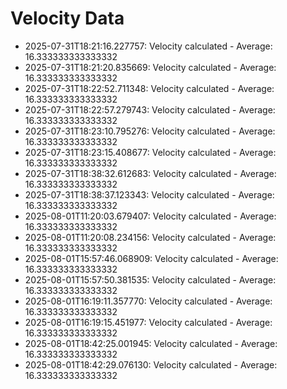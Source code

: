# Velocity Data

- 2025-07-31T18:21:16.227757: Velocity calculated - Average: 16.333333333333332
- 2025-07-31T18:21:20.835669: Velocity calculated - Average: 16.333333333333332
- 2025-07-31T18:22:52.711348: Velocity calculated - Average: 16.333333333333332
- 2025-07-31T18:22:57.279743: Velocity calculated - Average: 16.333333333333332
- 2025-07-31T18:23:10.795276: Velocity calculated - Average: 16.333333333333332
- 2025-07-31T18:23:15.408677: Velocity calculated - Average: 16.333333333333332
- 2025-07-31T18:38:32.612683: Velocity calculated - Average: 16.333333333333332
- 2025-07-31T18:38:37.123343: Velocity calculated - Average: 16.333333333333332
- 2025-08-01T11:20:03.679407: Velocity calculated - Average: 16.333333333333332
- 2025-08-01T11:20:08.234156: Velocity calculated - Average: 16.333333333333332
- 2025-08-01T15:57:46.068909: Velocity calculated - Average: 16.333333333333332
- 2025-08-01T15:57:50.381535: Velocity calculated - Average: 16.333333333333332
- 2025-08-01T16:19:11.357770: Velocity calculated - Average: 16.333333333333332
- 2025-08-01T16:19:15.451977: Velocity calculated - Average: 16.333333333333332
- 2025-08-01T18:42:25.001945: Velocity calculated - Average: 16.333333333333332
- 2025-08-01T18:42:29.076130: Velocity calculated - Average: 16.333333333333332
